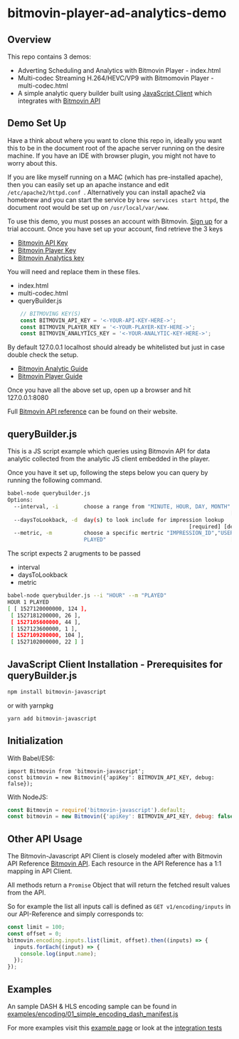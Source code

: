 # bitmovin-player-ad-analytics-demo



Overview
---------
This repo contains 3 demos:

- Adverting Scheduling and Analytics with Bitmovin Player - index.html
- Multi-codec Streaming H.264/HEVC/VP9  with Bitmomovin Player - multi-codec.html
- A simple analytic query builder built using [JavaScript Client](https://github.com/bitmovin/bitmovin-javascript) which integrates with [Bitmovin API](https://bitmovin.com/video-infrastructure-service-bitmovin-api/)

Demo Set Up
------------
Have a think about where you want to clone this repo in, ideally you want this to be in the document root of the apache server running on the desire machine. If you have an IDE with browser plugin, you might not have to worry about this.

If you are like myself running on a MAC (which has pre-installed apache), then you can easily set up an apache instance and edit ```/etc/apache2/httpd.conf ```. Alternatively you can install apache2 via homebrew and you can start the service by ```brew services start httpd```, the document root would be set up on ```/usr/local/var/www```. 




To use this demo, you must posses an account with Bitmovin.
[Sign up](https://dashboard.bitmovin.com/signup) for a trial account.
Once you have set up your account, find retrieve the 3 keys 

- [Bitmovin API Key ](https://dashboard.bitmovin.com/account)
- [Bitmovin Player Key](https://dashboard.bitmovin.com/player/licenses/)
- [Bitmovin Analytics key](https://dashboard.bitmovin.com/analytics/licenses)


You will need and replace them in these files.

- index.html
- multi-codec.html
- queryBuilder.js

```js
    // BITMOVING KEY(S)
    const BITMOVIN_API_KEY = '<-YOUR-API-KEY-HERE->';
    const BITMOVIN_PLAYER_KEY = '<-YOUR-PLAYER-KEY-HERE->';
    const BITMOVIN_ANALYTICS_KEY = '<-YOUR-ANALYTIC-KEY-HERE->';
```

By default 127.0.0.1 localhost should already be whitelisted but just in case double check the setup.
- [Bitmovin Analytic Guide](https://developer.bitmovin.com/hc/en-us/articles/115004395493-Getting-started-with-Bitmovin-Analytics) 
- [Bitmovin Player Guide](https://developer.bitmovin.com/hc/en-us/articles/115001503313-Get-Started-with-the-Bitmovin-Player)


Once you have all the above set up, open up a browser and hit 127.0.0.1:8080 


Full [Bitmovin API reference](https://bitmovin.com/encoding-documentation/bitmovin-api/) can be found on their website.


queryBuilder.js
--------------
This is a JS script example which queries using Bitmovin API for data analytic collected from the analytic JS client embedded in the player.

Once you have it set up, following the steps below you can query by running the following command.
```bash
babel-node querybuilder.js
Options:
  --interval, -i        choose a range from "MINUTE, HOUR, DAY, MONTH"
                                                                      [required]
  --daysToLookback, -d  day(s) to look include for impression lookup
                                                         [required] [default: 1]
  --metric, -m          choose a specific mertric "IMPRESSION_ID","USER_ID","
                        PLAYED"                                       [required]

```

The script expects 2 arugments to be passed
- interval
- daysToLookback
- metric
 
 ```bash
babel-node querybuilder.js --i "HOUR" --m "PLAYED"
HOUR 1 PLAYED
[ [ 1527120000000, 124 ],
  [ 1527181200000, 26 ],
  [ 1527105600000, 44 ],
  [ 1527123600000, 1 ],
  [ 1527109200000, 104 ],
  [ 1527102000000, 22 ] ]
```


JavaScript Client Installation - Prerequisites for queryBuilder.js  
-------------------------------

``` bash
npm install bitmovin-javascript
```
or with yarnpkg
``` bash
yarn add bitmovin-javascript
```

Initialization
----------

With Babel/ES6:
```es6
import Bitmovin from 'bitmovin-javascript';
const bitmovin = new Bitmovin({'apiKey': BITMOVIN_API_KEY, debug: false});
```

With NodeJS:

```js
const Bitmovin = require('bitmovin-javascript').default;
const bitmovin = new Bitmovin({'apiKey': BITMOVIN_API_KEY, debug: false});
```



Other API Usage
-----------

The Bitmovin-Javascript API Client is closely modeled after with Bitmovin API Reference [Bitmovin API](https://bitmovin.com/encoding-documentation/bitmovin-api/).
Each resource in the API Reference has a 1:1 mapping in API Client.

All methods return a `Promise` Object that will return the fetched result values from the API.

So for example the list all inputs call is defined as `GET v1/encoding/inputs` in our API-Reference and simply corresponds to:

```js
const limit = 100;
const offset = 0;
bitmovin.encoding.inputs.list(limit, offset).then((inputs) => {
  inputs.forEach((input) => {
    console.log(input.name);
  });
});
```

Examples
-----------

An sample DASH & HLS encoding sample can be found in [examples/encoding/01_simple_encoding_dash_manifest.js](https://github.com/bitmovin/bitmovin-javascript/blob/develop/examples/encoding/01_simple_encoding_dash_manifest.js)

For more examples visit this [example page](https://github.com/bitmovin/bitmovin-javascript/tree/develop/examples/encoding) or look at the [integration tests](https://github.com/bitmovin/bitmovin-javascript/tree/develop/tests_it)


